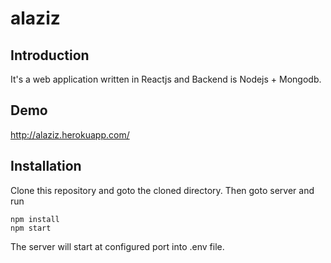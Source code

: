 # alaziz

## Introduction
It's a web application written in Reactjs and Backend is Nodejs + Mongodb.

## Demo
http://alaziz.herokuapp.com/

## Installation
Clone this repository and goto the cloned directory. Then goto server and run
```
npm install
npm start
``` 
The server will start at configured port into .env file.

